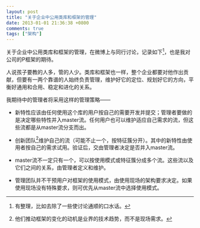 ```yaml
---
layout: post
title: "关于企业中公用类库和框架的管理"
date: 2013-01-01 21:36:38 +0800
comments: true
tags: ["架构"]
---
```


关于企业中公用类库和框架的管理，在微博上与同行讨论，记录如下[^1]，也是我对公司的P框架的期待。
<!-- more -->
人说孩子要教的人多，管的人少。类库和框架也一样，整个企业都要对他作出贡献，但要有一两个靠谱的人始终负责管理，维护好它的定位、规划好它的方向，平衡好通用和合用、稳定和进化的关系。

我期待中的管理者将采用这样的管理策略——


* 新特性应该由任何使用这个库的用户按自己的需要开发并提交；管理者要做的是决定哪些特性并入master流。任何用户也可以维护适应自己需求的流，但这些流都是从master流分支而出。



* 创新团队[^2]维护自己的流（可能不止一个，按特征簇分开）。其中的新特性由使用者按自己的需求试用。验证后，交由管理者决定是否并入master流。



* master流不一定只有一个，可以按使用模式或特征簇分成多个流。这些流以及它们之间的关系，由管理者定义和维护。



* 管理团队并不干预用户对框架的使用模式，由使用现场的架构要求决定。如果使用现场没有特殊要求，则可优先从master流中选择使用模式。




[^1]: 有整理，比如去除了一些使讨论通顺的口水话。
[^2]: 他们推动框架的变化的动机是业界的技术趋势，而不是现场需求。
